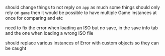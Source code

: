 should change things to not reply on `app` as much
some things should only rely on `game`
then it would be possible to have multiple Game instances at once for comparing and etc

need to fix the error when loading an ISO but no save, in the save info tab
and the one when loading a wrong ISO file

should replace various instances of Error with custom objects so they can be caught
